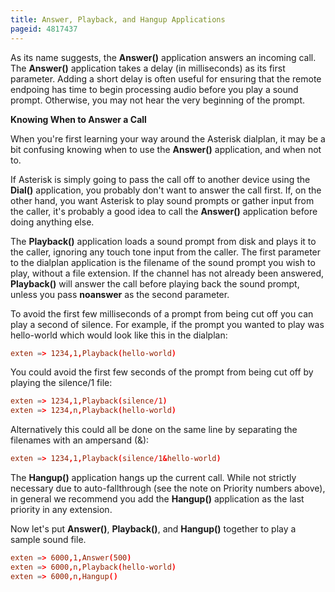 ```yaml
---
title: Answer, Playback, and Hangup Applications
pageid: 4817437
---
```


As its name suggests, the **Answer()** application answers an incoming call. The **Answer()** application takes a delay (in milliseconds) as its first parameter. Adding a short delay is often useful for ensuring that the remote endpoing has time to begin processing audio before you play a sound prompt. Otherwise, you may not hear the very beginning of the prompt.

**Knowing When to Answer a Call**

When you're first learning your way around the Asterisk dialplan, it may be a bit confusing knowing when to use the **Answer()** application, and when not to.

If Asterisk is simply going to pass the call off to another device using the **Dial()** application, you probably don't want to answer the call first. If, on the other hand, you want Asterisk to play sound prompts or gather input from the caller, it's probably a good idea to call the **Answer()** application before doing anything else.

The **Playback()** application loads a sound prompt from disk and plays it to the caller, ignoring any touch tone input from the caller. The first parameter to the dialplan application is the filename of the sound prompt you wish to play, without a file extension. If the channel has not already been answered, **Playback()** will answer the call before playing back the sound prompt, unless you pass **noanswer** as the second parameter.

To avoid the first few milliseconds of a prompt from being cut off you can play a second of silence. For example, if the prompt you wanted to play was hello-world which would look like this in the dialplan:

```conf title=" " linenums="1"
exten => 1234,1,Playback(hello-world)

```

You could avoid the first few seconds of the prompt from being cut off by playing the silence/1 file:

```conf title=" " linenums="1"
exten => 1234,1,Playback(silence/1)
exten => 1234,n,Playback(hello-world)

```

Alternatively this could all be done on the same line by separating the filenames with an ampersand (&):

```conf title=" " linenums="1"
exten => 1234,1,Playback(silence/1&hello-world)

```

The **Hangup()** application hangs up the current call. While not strictly necessary due to auto-fallthrough (see the note on Priority numbers above), in general we recommend you add the **Hangup()** application as the last priority in any extension.

Now let's put **Answer()**, **Playback()**, and **Hangup()** together to play a sample sound file.

```conf title=" " linenums="1"
exten => 6000,1,Answer(500)
exten => 6000,n,Playback(hello-world)
exten => 6000,n,Hangup()

```
